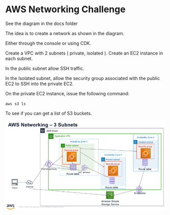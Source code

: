 
# AWS Networking Challenge

See the diagram in the docs folder

The idea is to create a network as shown in the diagram.

Either through the console or using CDK.

Create a VPC with 2 subnets ( private, isolated ).  Create an EC2 instance
in each subnet.

In the public subnet allow SSH traffic.

In the Isolated subnet, allow the security group associated with the public EC2
to SSH into the private EC2.

On the private EC2 instance, issue the following command:

`aws s3 ls`

To see if you can get a list of S3 buckets.

![Pic](./docs/2020-11-12_09-15-36.png)